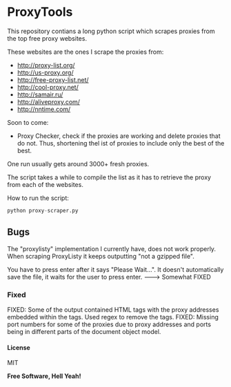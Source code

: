 # ProxyTools

This repository contians a long python script which scrapes proxies from the top free proxy websites. 

These websites are the ones I scrape the proxies from:
 - http://proxy-list.org/
 - http://us-proxy.org/
 - http://free-proxy-list.net/
 - http://cool-proxy.net/
 - http://samair.ru/
 - http://aliveproxy.com/
 - http://nntime.com/

Soon to come:
 - Proxy Checker, check if the proxies are working and delete proxies that do not. Thus, shortening thel ist of proxies    to include only the best of the best.  
 
One run usually gets around 3000+ fresh proxies. 

The script takes a while to compile the list as it has to retrieve the proxy from each of the websites. 

How to run the script:

```python
python proxy-scraper.py
```

 
## Bugs


The "proxylisty" implementation I currently have, does not work properly. When scraping ProxyListy it keeps outputting "not a gzipped file".  
 
You have to press enter after it says "Please Wait...". It doesn't automatically save the file, it waits for the user to press enter. ---> Somewhat FIXED


### Fixed

FIXED: Some of the output contained HTML tags with the proxy addresses embedded within the tags. Used regex to remove the tags. 
FIXED: Missing port numbers for some of the proxies due to proxy addresses and ports being in different parts of the document object model. 

#### License


MIT

**Free Software, Hell Yeah!**
